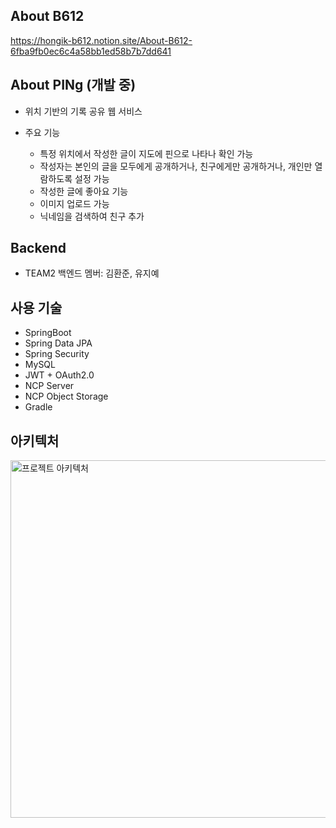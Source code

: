 ## About B612
https://hongik-b612.notion.site/About-B612-6fba9fb0ec6c4a58bb1ed58b7b7dd641

## About PINg (개발 중)
- 위치 기반의 기록 공유 웹 서비스
- 주요 기능
  
  - 특정 위치에서 작성한 글이 지도에 핀으로 나타나 확인 가능
  - 작성자는 본인의 글을 모두에게 공개하거나, 친구에게만 공개하거나, 개인만 열람하도록 설정 가능
  - 작성한 글에 좋아요 기능
  - 이미지 업로드 가능
  - 닉네임을 검색하여 친구 추가

## Backend
- TEAM2 백엔드 멤버: 김환준, 유지예

## 사용 기술
- SpringBoot
- Spring Data JPA
- Spring Security
- MySQL
- JWT + OAuth2.0
- NCP Server
- NCP Object Storage
- Gradle
## 아키텍처
<img width="572" alt="프로젝트 아키텍처" src="https://github.com/B612-TEAM2/Backend/assets/121341289/326d2316-e5af-4afd-b598-d4db90ad9614">
